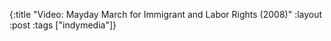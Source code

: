 {:title "Video: Mayday March for Immigrant and Labor Rights (2008)"
:layout :post
:tags  ["indymedia"]}

<object width="425" height="344"><param name="movie" value="http://www.youtube.com/v/DQP2OiCX42w&hl=en&fs=1"></param><param name="allowFullScreen" value="true"></param><param name="allowscriptaccess" value="always"></param><embed src="http://www.youtube.com/v/DQP2OiCX42w&hl=en&fs=1" type="application/x-shockwave-flash" allowscriptaccess="always" allowfullscreen="true" width="425" height="344"></embed></object>